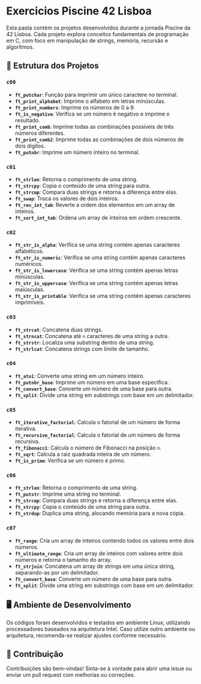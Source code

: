 # Exercicios Piscine 42 Lisboa

Esta pasta contém os projetos desenvolvidos durante a jornada Piscine da 42 Lisboa. Cada projeto explora conceitos fundamentais de programação em C, com foco em manipulação de strings, memória, recursão e algoritmos.

## 📂 Estrutura dos Projetos

### `c00`
- **`ft_putchar`**: Função para imprimir um único caractere no terminal.
- **`ft_print_alphabet`**: Imprime o alfabeto em letras minúsculas.
- **`ft_print_numbers`**: Imprime os números de 0 a 9.
- **`ft_is_negative`**: Verifica se um número é negativo e imprime o resultado.
- **`ft_print_comb`**: Imprime todas as combinações possíveis de três números diferentes.
- **`ft_print_comb2`**: Imprime todas as combinações de dois números de dois dígitos.
- **`ft_putnbr`**: Imprime um número inteiro no terminal.

### `c01`
- **`ft_strlen`**: Retorna o comprimento de uma string.
- **`ft_strcpy`**: Copia o conteúdo de uma string para outra.
- **`ft_strcmp`**: Compara duas strings e retorna a diferença entre elas.
- **`ft_swap`**: Troca os valores de dois inteiros.
- **`ft_rev_int_tab`**: Reverte a ordem dos elementos em um array de inteiros.
- **`ft_sort_int_tab`**: Ordena um array de inteiros em ordem crescente.

### `c02`
- **`ft_str_is_alpha`**: Verifica se uma string contém apenas caracteres alfabéticos.
- **`ft_str_is_numeric`**: Verifica se uma string contém apenas caracteres numéricos.
- **`ft_str_is_lowercase`**: Verifica se uma string contém apenas letras minúsculas.
- **`ft_str_is_uppercase`**: Verifica se uma string contém apenas letras maiúsculas.
- **`ft_str_is_printable`**: Verifica se uma string contém apenas caracteres imprimíveis.

### `c03`
- **`ft_strcat`**: Concatena duas strings.
- **`ft_strncat`**: Concatena até `n` caracteres de uma string a outra.
- **`ft_strstr`**: Localiza uma substring dentro de uma string.
- **`ft_strlcat`**: Concatena strings com limite de tamanho.

### `c04`
- **`ft_atoi`**: Converte uma string em um número inteiro.
- **`ft_putnbr_base`**: Imprime um número em uma base específica.
- **`ft_convert_base`**: Converte um número de uma base para outra.
- **`ft_split`**: Divide uma string em substrings com base em um delimitador.

### `c05`
- **`ft_iterative_factorial`**: Calcula o fatorial de um número de forma iterativa.
- **`ft_recursive_factorial`**: Calcula o fatorial de um número de forma recursiva.
- **`ft_fibonacci`**: Calcula o número de Fibonacci na posição `n`.
- **`ft_sqrt`**: Calcula a raiz quadrada inteira de um número.
- **`ft_is_prime`**: Verifica se um número é primo.

### `c06`
- **`ft_strlen`**: Retorna o comprimento de uma string.
- **`ft_putstr`**: Imprime uma string no terminal.
- **`ft_strcmp`**: Compara duas strings e retorna a diferença entre elas.
- **`ft_strcpy`**: Copia o conteúdo de uma string para outra.
- **`ft_strdup`**: Duplica uma string, alocando memória para a nova cópia.

### `c07`
- **`ft_range`**: Cria um array de inteiros contendo todos os valores entre dois números.
- **`ft_ultimate_range`**: Cria um array de inteiros com valores entre dois números e retorna o tamanho do array.
- **`ft_strjoin`**: Concatena um array de strings em uma única string, separando-as por um delimitador.
- **`ft_convert_base`**: Converte um número de uma base para outra.
- **`ft_split`**: Divide uma string em substrings com base em um delimitador.

## 🖥️ Ambiente de Desenvolvimento

Os códigos foram desenvolvidos e testados em ambiente Linux, utilizando processadores baseados na arquitetura Intel. Caso utilize outro ambiente ou arquitetura, recomenda-se realizar ajustes conforme necessário.

## 📝 Contribuição

Contribuições são bem-vindas! Sinta-se à vontade para abrir uma issue ou enviar um pull request com melhorias ou correções.
